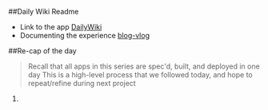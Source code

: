 ##Daily Wiki Readme

* Link to the app [DailyWiki](http://dailywiki.herokuapp.com)
* Documenting the experience [blog-vlog](http://12days.github.io/blogs.html)

##Re-cap of the day
> Recall that all apps in this series are spec'd, built, and deployed in one day
> This is a high-level process that we followed today, and hope to repeat/refine during next project

1.
